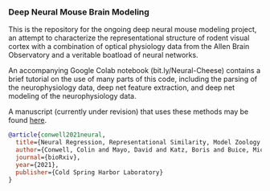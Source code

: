 ### Deep Neural Mouse Brain Modeling

This is the repository for the ongoing deep neural mouse modeling project, an attempt to characterize the representational structure of rodent visual cortex with a combination of optical physiology data from the Allen Brain Observatory and a veritable boatload of neural networks. 

An accompanying Google Colab notebook (bit.ly/Neural-Cheese) contains a brief tutorial on the use of many parts of this code, including the parsing of the neurophysiology data, deep net feature extraction, and deep net modeling of the neurophysiology data.

A manuscript (currently under revision) that uses these methods may be found [here](https://www.biorxiv.org/content/biorxiv/early/2021/06/18/2021.06.18.448431.full.pdf).

```bibtex
@article{conwell2021neural,
  title={Neural Regression, Representational Similarity, Model Zoology \& Neural Taskonomy at Scale in Rodent Visual Cortex},
  author={Conwell, Colin and Mayo, David and Katz, Boris and Buice, Michael A and Alvarez, George A and Barbu, Andrei},
  journal={bioRxiv},
  year={2021},
  publisher={Cold Spring Harbor Laboratory}
}
```
